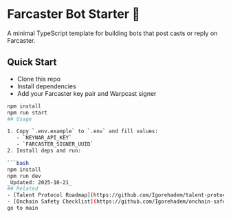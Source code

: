 # Farcaster Bot Starter 🤖

A minimal TypeScript template for building bots that post casts or reply on Farcaster.

## Quick Start
- Clone this repo
- Install dependencies
- Add your Farcaster key pair and Warpcast signer

```bash
npm install
npm run start
## Usage

1. Copy `.env.example` to `.env` and fill values:
   - `NEYNAR_API_KEY`
   - `FARCASTER_SIGNER_UUID`
2. Install deps and run:

```bash
npm install
npm run dev
_Updated: 2025-10-21_
## Related
- [Talent Protocol Roadmap](https://github.com/Igorehadem/talent-protocol-roadmap)
- [Onchain Safety Checklist](https://github.com/Igorehadem/onchain-safety-checklist)
go to main
